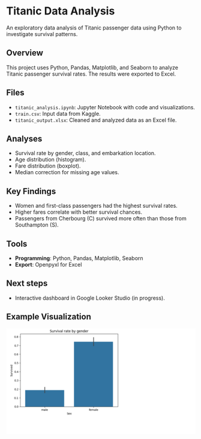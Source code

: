 # Titanic Data Analysis

An exploratory data analysis of Titanic passenger data using Python to investigate survival patterns.

## Overview
This project uses Python, Pandas, Matplotlib, and Seaborn to analyze Titanic passenger survival rates. The results were exported to Excel.

## Files
- `titanic_analysis.ipynb`: Jupyter Notebook with code and visualizations.
- `train.csv`: Input data from Kaggle.
- `titanic_output.xlsx`: Cleaned and analyzed data as an Excel file.

## Analyses
- Survival rate by gender, class, and embarkation location.
- Age distribution (histogram).
- Fare distribution (boxplot).
- Median correction for missing age values.

## Key Findings
- Women and first-class passengers had the highest survival rates.
- Higher fares correlate with better survival chances.
- Passengers from Cherbourg (C) survived more often than those from Southampton (S).

## Tools
- **Programming**: Python, Pandas, Matplotlib, Seaborn
- **Export**: Openpyxl for Excel

## Next steps
- Interactive dashboard in Google Looker Studio (in progress).

## Example Visualization
![Survival Rate by Gender](screenshot_titanic_gender_survivalrate.png)
